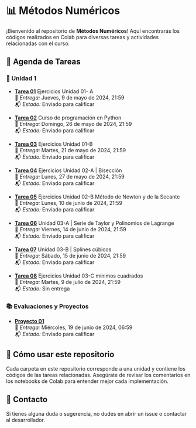 # 📊 Métodos Numéricos

¡Bienvenido al repositorio de **Métodos Numéricos**! Aquí encontrarás los códigos realizados en Colab para diversas tareas y actividades relacionadas con el curso.

## 📅 Agenda de Tareas

### 🧩 Unidad 1

- **[Tarea 01](/Tarea_01.ipynb)** Ejercicios Unidad 01- A  
  📅 *Entrega:* Jueves, 9 de mayo de 2024, 21:59  
  📬 *Estado:* Enviado para calificar

- **[Tarea 02]()** Curso de programación en Python  
  📅 *Entrega:* Domingo, 26 de mayo de 2024, 21:59  
  📬 *Estado:* Enviado para calificar

- **[Tarea 03](/Tarea_03.ipynb)** Ejercicios Unidad 01-B  
  📅 *Entrega:* Martes, 21 de mayo de 2024, 21:59  
  📬 *Estado:* Enviado para calificar

- **[Tarea 04](/Tarea_04.ipynb)** Ejercicios Unidad 02-A | Bisección  
  📅 *Entrega:* Lunes, 27 de mayo de 2024, 21:59  
  📬 *Estado:* Enviado para calificar

- **[Tarea 05](/Tarea_05.ipynb)** Ejercicios Unidad 02-B Método de Newton y de la Secante  
  📅 *Entrega:* Lunes, 10 de junio de 2024, 21:59  
  📬 *Estado:* Enviado para calificar

- **[Tarea 06](/Tarea_06.ipynb)** Unidad 03-A | Serie de Taylor y Polinomios de Lagrange  
  📅 *Entrega:* Viernes, 14 de junio de 2024, 21:59  
  📬 *Estado:* Enviado para calificar

- **[Tarea 07](/Tarea_07.ipynb)** Unidad 03-B | Splines cúbicos  
  📅 *Entrega:* Sábado, 15 de junio de 2024, 21:59  
  📬 *Estado:* Enviado para calificar

- **[Tarea 08]()** Ejercicios Unidad 03-C mínimos cuadrados  
  📅 *Entrega:* Martes, 9 de julio de 2024, 21:59  
  📬 *Estado:* Sin entrega

### 📚 Evaluaciones y Proyectos
- **[Proyecto 01](https://github.com/Andro2k/Proyecto-Metodos-Numericos)**  
  📅 *Entrega:* Miércoles, 19 de junio de 2024, 06:59  
  📬 *Estado:* Enviado para calificar

## 🚀 Cómo usar este repositorio

Cada carpeta en este repositorio corresponde a una unidad y contiene los códigos de las tareas relacionadas. Asegúrate de revisar los comentarios en los notebooks de Colab para entender mejor cada implementación.

## 📧 Contacto

Si tienes alguna duda o sugerencia, no dudes en abrir un issue o contactar al desarrollador.

